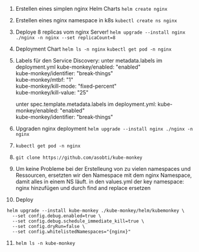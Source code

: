

1) Erstellen eines simplen nginx Helm Charts
 `helm create nginx`


2) Erstellen eines nginx namespace in k8s
 `kubectl create ns nginx`

3) Deploye 8 replicas vom nginx Server!
`helm upgrade --install nginx ./nginx -n nginx --set replicaCount=8`

4) Deployment Chart 
`helm ls -n nginx`
`kubectl get pod -n nginx`

5) Labels für den Service Discovery:
   unter metadata.labels im deployment.yml
    kube-monkey/enabled: "enabled"             
    kube-monkey/identifier: "break-things"    
    kube-monkey/mtbf: "1"                       
    kube-monkey/kill-mode: "fixed-percent"  
    kube-monkey/kill-value: "25" 

   unter spec.template.metadata.labels im deployment.yml:
        kube-monkey/enabled: "enabled"          
        kube-monkey/identifier: "break-things"


6) Upgraden nginx deployment
 `helm upgrade --install nginx ./nginx -n nginx`

7) `kubectl get pod -n nginx`

8) `git clone https://github.com/asobti/kube-monkey`


9) Um keine Probleme bei der Erstelleung von zu vielen namespaces und Ressourcen,
   ersetzten wir den Namespace mit dem nginx Namespace, damit alles in einem NS läuft.
   in den values.yml der key namespace: nginx hinzufügen und durch find and replace ersetzen

10) Deploy 

```
helm upgrade --install kube-monkey ./kube-monkey/helm/kubemonkey \
  --set config.debug.enabled=true \
  --set config.debug.schedule_immediate_kill=true \
  --set config.dryRun=false \
  --set config.whitelistedNamespaces="{nginx}"
```

11) `helm ls -n kube-monkey`